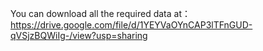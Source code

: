 You can download all the required data at： https://drive.google.com/file/d/1YEYVaOYnCAP3lTFnGUD-qVSjzBQWiIg-/view?usp=sharing

